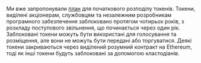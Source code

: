 Ми вже запропонували [план](https://medium.com/starkware/part-3-starknet-token-design-5cc17af066c6) для початкового розподілу токенів. Токени, виділені акціонерам, службовцям та незалежним розробникам програмного забезпечення заблоковано протягом чотирьох років, з розкладу поступового звільнення, що починається через один рік. Заблоковані токени можуть бути використані для голосування та розміщення, але вони не можуть бути передані або торгуватися. Деякі токени закриваються через виділений розумний контракт на Ethereum, тоді як інші токени будуть заблоковані за допомогою кластодіанів.